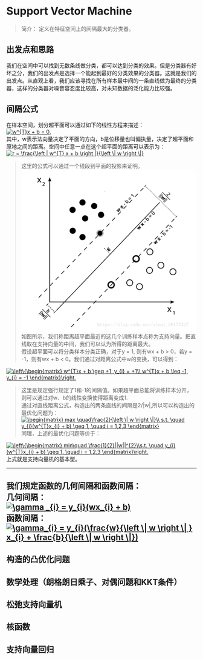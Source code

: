 # Support Vector Machine
>简介：
>定义在特征空间上的间隔最大的分类器。
## 出发点和思路
我们在空间中可以找到无数条线做分类，都可以达到分类的效果。但是分类器有好坏之分，我们的出发点是选择一个能起到最好的分类效果的分类器。这就是我们的出发点。从直观上看，我们应该寻找在所有样本最中间的一条直线做为最终的分类器，这样的分类器对噪音容忍度比较高，对未知数据的泛化能力比较强。  
## 间隔公式
在样本空间，划分超平面可以通过如下的线性方程来描述：  
<a href="https://www.codecogs.com/eqnedit.php?latex=w^{T}x&space;&plus;&space;b&space;=&space;0" target="_blank"><img src="https://latex.codecogs.com/gif.latex?w^{T}x&space;&plus;&space;b&space;=&space;0" title="w^{T}x + b = 0" /></a>,  
其中，w表示法向量决定了平面的方向，b是位移量也叫偏执量，决定了超平面和原地之间的距离。空间中任意一点在这个超平面的距离可以表示为：
<a href="https://www.codecogs.com/eqnedit.php?latex=r&space;=&space;\frac{\left&space;|&space;w^{T}&space;x&space;&plus;&space;b&space;\right&space;|}{\left&space;\|&space;w&space;\right&space;\|}" target="_blank"><img src="https://latex.codecogs.com/gif.latex?r&space;=&space;\frac{\left&space;|&space;w^{T}&space;x&space;&plus;&space;b&space;\right&space;|}{\left&space;\|&space;w&space;\right&space;\|}" title="r = \frac{\left | w^{T} x + b \right |}{\left \| w \right \|}" /></a>  
>这里的公式可以通过一个线段到平面的投影来证明。  
![SVM](https://github.com/liuyaqiao/Learning-Note/blob/master/svm.png)  
如图所示，我们称距离超平面最近的这几个训练样本点称为支持向量。把直线取在支持向量的中间，我们可以认为所得的距离最大。  
假设超平面可以将分类样本分类正确，对于y = 1, 则有wx + b > 0，若y = -1，则有wx + b < 0。我们通过对距离公式中w的变换，可以得到：  

<a href="https://www.codecogs.com/eqnedit.php?latex=\left\{\begin{matrix}&space;w^{T}x&space;&plus;&space;b&space;\geq&space;&plus;1,&space;y_{i}&space;=&space;&plus;1\\&space;w^{T}x&space;&plus;&space;b&space;\leq&space;-1,&space;y_{i}&space;=&space;-1&space;\end{matrix}\right." target="_blank"><img src="https://latex.codecogs.com/gif.latex?\left\{\begin{matrix}&space;w^{T}x&space;&plus;&space;b&space;\geq&space;&plus;1,&space;y_{i}&space;=&space;&plus;1\\&space;w^{T}x&space;&plus;&space;b&space;\leq&space;-1,&space;y_{i}&space;=&space;-1&space;\end{matrix}\right." title="\left\{\begin{matrix} w^{T}x + b \geq +1, y_{i} = +1\\ w^{T}x + b \leq -1, y_{i} = -1 \end{matrix}\right." /></a>  
>这里是规定强行规定了1和-1的间隔值。如果超平面总能将训练样本分开，则可以通过对w、b的线性变换使得距离变成1.  
通过对直线距离公式，构造出的两条直线的间隔是2/|w|,所以可以构造出的最优化问题为：  
<a href="https://www.codecogs.com/eqnedit.php?latex=\begin{matrix}&space;max&space;\quad\frac{2}{\left&space;\|&space;w&space;\right&space;\|}\\&space;s.t.&space;\quad&space;y_{i}(w^{T}x_{i}&space;&plus;&space;b)&space;\geq&space;1,&space;\quad&space;i&space;=&space;1,2,3&space;\end{matrix}" target="_blank"><img src="https://latex.codecogs.com/gif.latex?\begin{matrix}&space;max&space;\quad\frac{2}{\left&space;\|&space;w&space;\right&space;\|}\\&space;s.t.&space;\quad&space;y_{i}(w^{T}x_{i}&space;&plus;&space;b)&space;\geq&space;1,&space;\quad&space;i&space;=&space;1,2,3&space;\end{matrix}" title="\begin{matrix} max \quad\frac{2}{\left \| w \right \|}\\ s.t. \quad y_{i}(w^{T}x_{i} + b) \geq 1, \quad i = 1,2,3 \end{matrix}" /></a>  
同理，上述的最优化问题等价于：  

<a href="https://www.codecogs.com/eqnedit.php?latex=\left\{\begin{matrix}&space;min\quad&space;\frac{1}{2}||w||^{2}\\s.t.&space;\quad&space;y_{i}(w^{T}x_{i}&space;&plus;&space;b)&space;\geq&space;1,&space;\quad&space;i&space;=&space;1,2,3&space;\end{matrix}\right." target="_blank"><img src="https://latex.codecogs.com/gif.latex?\left\{\begin{matrix}&space;min\quad&space;\frac{1}{2}||w||^{2}\\s.t.&space;\quad&space;y_{i}(w^{T}x_{i}&space;&plus;&space;b)&space;\geq&space;1,&space;\quad&space;i&space;=&space;1,2,3&space;\end{matrix}\right." title="\left\{\begin{matrix} min\quad \frac{1}{2}||w||^{2}\\s.t. \quad y_{i}(w^{T}x_{i} + b) \geq 1, \quad i = 1,2,3 \end{matrix}\right." /></a>  
上式就是支持向量机的基本型。  






-----------------
我们规定函数的几何间隔和函数间隔：  
几何间隔：  
<a href="https://www.codecogs.com/eqnedit.php?latex=\gamma&space;_{i}&space;=&space;y_{i}(wx_{i}&space;&plus;&space;b)" target="_blank"><img src="https://latex.codecogs.com/gif.latex?\gamma&space;_{i}&space;=&space;y_{i}(wx_{i}&space;&plus;&space;b)" title="\gamma _{i} = y_{i}(wx_{i} + b)" /></a>  
函数间隔：  
<a href="https://www.codecogs.com/eqnedit.php?latex=\gamma_{i}&space;=&space;y_{i}(\frac{w}{\left&space;\|&space;w&space;\right&space;\|&space;}&space;x_{i}&space;&plus;&space;\frac{b}{\left&space;\|&space;w&space;\right&space;\|})" target="_blank"><img src="https://latex.codecogs.com/gif.latex?\gamma_{i}&space;=&space;y_{i}(\frac{w}{\left&space;\|&space;w&space;\right&space;\|&space;}&space;x_{i}&space;&plus;&space;\frac{b}{\left&space;\|&space;w&space;\right&space;\|})" title="\gamma_{i} = y_{i}(\frac{w}{\left \| w \right \| } x_{i} + \frac{b}{\left \| w \right \|})" /></a>  
----------------
## 构造的凸优化问题

## 数学处理（朗格朗日乘子、对偶问题和KKT条件）

## 松弛支持向量机

## 核函数

## 支持向量回归

## 



